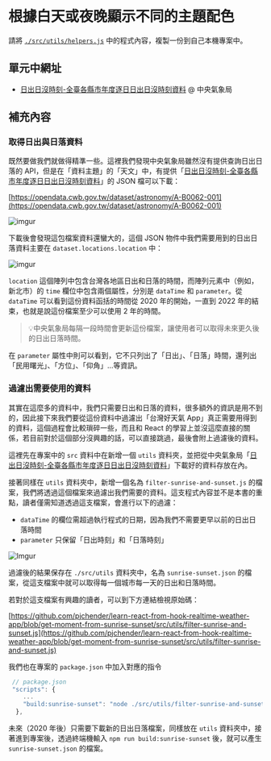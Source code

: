 # 根據白天或夜晚顯示不同的主題配色

請將 [`./src/utils/helpers.js`](https://github.com/pjchender/learn-react-from-hook-realtime-weather-app/blob/get-moment-from-sunrise-sunset/src/utils/helpers.js) 中的程式內容，複製一份到自己本機專案中。

## 單元中網址

- [日出日沒時刻-全臺各縣市年度逐日日出日沒時刻資料](https://opendata.cwb.gov.tw/dataset/astronomy/A-B0062-001) @ 中央氣象局

## 補充內容

### 取得日出與日落資料

既然要做我們就做得精準一些。這裡我們發現中央氣象局雖然沒有提供查詢日出日落的 API，但是在「資料主題」的「天文」中，有提供「[日出日沒時刻-全臺各縣市年度逐日日出日沒時刻資料](https://opendata.cwb.gov.tw/dataset/astronomy/A-B0062-001)」的 JSON 檔可以下載：

[https://opendata.cwb.gov.tw/dataset/astronomy/A-B0062-001](https://opendata.cwb.gov.tw/dataset/astronomy/A-B0062-001)

![imgur](https://i.imgur.com/XC5th0T.png)

下載後會發現這包檔案資料還蠻大的，這個 JSON 物件中我們需要用到的日出日落資料主要在 `dataset.locations.location` 中：

![imgur](https://i.imgur.com/DhPAd2e.png)

`location` 這個陣列中包含台灣各地區日出和日落的時間，而陣列元素中（例如，新北市）的 `time` 欄位中包含兩個屬性，分別是 `dataTime` 和 `parameter`。從 `dataTime` 可以看到這份資料函括的時間從 2020 年的開始，一直到 2022 年的結束，也就是說這份檔案至少可以使用 2 年的時間。

> 💡中央氣象局每隔一段時間會更新這份檔案，讓使用者可以取得未來更久後的日出日落時間。

在 `parameter` 屬性中則可以看到，它不只列出了「日出」、「日落」時間，還列出「民用曙光」、「方位」、「仰角」...等資訊。

### 過濾出需要使用的資料

其實在這麼多的資料中，我們只需要日出和日落的資料，很多額外的資訊是用不到的，因此接下來我們要從這份資料中過濾出「台灣好天氣 App」真正需要用得到的資料，這個過程會比較瑣碎一些，而且和 React 的學習上並沒這麼直接的關係，若目前對於這個部分沒興趣的話，可以直接跳過，最後會附上過濾後的資料。

這裡先在專案中的 `src` 資料中在新增一個 `utils` 資料夾，並把從中央氣象局「[日出日沒時刻-全臺各縣市年度逐日日出日沒時刻資料](https://opendata.cwb.gov.tw/dataset/astronomy/A-B0062-001)」下載好的資料存放在內。

接著同樣在 `utils` 資料夾中，新增一個名為 `filter-sunrise-and-sunset.js` 的檔案，我們將透過這個檔案來過濾出我們需要的資料。這支程式內容並不是本書的重點，讀者僅需知道透過這支檔案，會進行以下的過濾：

- `dataTime` 的欄位需超過執行程式的日期，因為我們不需要更早以前的日出日落時間
- `parameter` 只保留「日出時刻」和「日落時刻」

![Imgur](https://i.imgur.com/OA50qrs.png)

過濾後的結果保存在 `./src/utils` 資料夾中，名為 `sunrise-sunset.json` 的檔案，從這支檔案中就可以取得每一個城市每一天的日出和日落時間。

若對於這支檔案有興趣的讀者，可以到下方連結檢視原始碼：

[https://github.com/pjchender/learn-react-from-hook-realtime-weather-app/blob/get-moment-from-sunrise-sunset/src/utils/filter-sunrise-and-sunset.js](https://github.com/pjchender/learn-react-from-hook-realtime-weather-app/blob/get-moment-from-sunrise-sunset/src/utils/filter-sunrise-and-sunset.js)

我們也在專案的 `package.json` 中加入對應的指令

```js
 // package.json
 "scripts": {
    ...
    "build:sunrise-sunset": "node ./src/utils/filter-sunrise-and-sunset"
  },
```

未來（2020 年後）只需要下載新的日出日落檔案，同樣放在 `utils` 資料夾中，接著進到專案後，透過終端機輸入 `npm run build:sunrise-sunset` 後，就可以產生 `sunrise-sunset.json` 的檔案。
